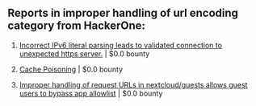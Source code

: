 ## Reports in improper handling of url encoding category from HackerOne:

1. [Incorrect IPv6 literal parsing leads to validated connection to unexpected https server.](https://hackerone.com/reports/688048) | $0.0 bounty

2. [Cache Poisoning](https://hackerone.com/reports/824753) | $0.0 bounty

3. [Improper handling of request URLs in nextcloud/guests allows guest users to bypass app allowlist](https://hackerone.com/reports/2251074) | $0.0 bounty

